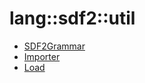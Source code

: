# lang::sdf2::util


   * [SDF2Grammar](Library/lang/sdf2/util/SDF2Grammar.md)
   * [Importer](Library/lang/sdf2/util/Importer.md)
   * [Load](Library/lang/sdf2/util/Load.md)